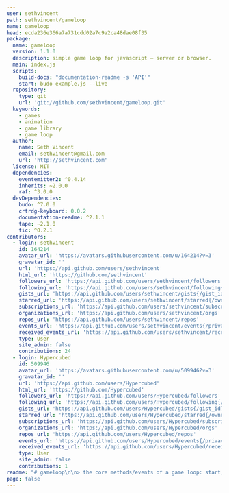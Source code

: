 ```yaml
---
user: sethvincent
path: sethvincent/gameloop
name: gameloop
head: ecda236e366a7a731cdd02a7c9a2ca48dae08f35
package:
  name: gameloop
  version: 1.1.0
  description: simple game loop for javascript – server or browser.
  main: index.js
  scripts:
    build-docs: "documentation-readme -s 'API'"
    start: budo example.js --live
  repository:
    type: git
    url: 'git://github.com/sethvincent/gameloop.git'
  keywords:
    - games
    - animation
    - game library
    - game loop
  author:
    name: Seth Vincent
    email: sethvincent@gmail.com
    url: 'http://sethvincent.com'
  license: MIT
  dependencies:
    eventemitter2: ^0.4.14
    inherits: ~2.0.0
    raf: ^3.0.0
  devDependencies:
    budo: ^7.0.0
    crtrdg-keyboard: 0.0.2
    documentation-readme: ^2.1.1
    tape: ~2.1.0
    tic: ^0.2.1
contributors:
  - login: sethvincent
    id: 164214
    avatar_url: 'https://avatars.githubusercontent.com/u/164214?v=3'
    gravatar_id: ''
    url: 'https://api.github.com/users/sethvincent'
    html_url: 'https://github.com/sethvincent'
    followers_url: 'https://api.github.com/users/sethvincent/followers'
    following_url: 'https://api.github.com/users/sethvincent/following{/other_user}'
    gists_url: 'https://api.github.com/users/sethvincent/gists{/gist_id}'
    starred_url: 'https://api.github.com/users/sethvincent/starred{/owner}{/repo}'
    subscriptions_url: 'https://api.github.com/users/sethvincent/subscriptions'
    organizations_url: 'https://api.github.com/users/sethvincent/orgs'
    repos_url: 'https://api.github.com/users/sethvincent/repos'
    events_url: 'https://api.github.com/users/sethvincent/events{/privacy}'
    received_events_url: 'https://api.github.com/users/sethvincent/received_events'
    type: User
    site_admin: false
    contributions: 24
  - login: Hypercubed
    id: 509946
    avatar_url: 'https://avatars.githubusercontent.com/u/509946?v=3'
    gravatar_id: ''
    url: 'https://api.github.com/users/Hypercubed'
    html_url: 'https://github.com/Hypercubed'
    followers_url: 'https://api.github.com/users/Hypercubed/followers'
    following_url: 'https://api.github.com/users/Hypercubed/following{/other_user}'
    gists_url: 'https://api.github.com/users/Hypercubed/gists{/gist_id}'
    starred_url: 'https://api.github.com/users/Hypercubed/starred{/owner}{/repo}'
    subscriptions_url: 'https://api.github.com/users/Hypercubed/subscriptions'
    organizations_url: 'https://api.github.com/users/Hypercubed/orgs'
    repos_url: 'https://api.github.com/users/Hypercubed/repos'
    events_url: 'https://api.github.com/users/Hypercubed/events{/privacy}'
    received_events_url: 'https://api.github.com/users/Hypercubed/received_events'
    type: User
    site_admin: false
    contributions: 1
readme: "# gameloop\n\n> the core methods/events of a game loop: start, end, pause, resume, update, draw\n\n## Install\n\n    npm install gameloop\n\nDesigned for use with browserify.\n\n## Usage\n\n### Create a canvas and game object:\n\n```js\nvar canvas = document.createElement('canvas')\n\nvar game = new Game({\n  renderer: canvas.getContext('2d')\n})\n```\n\nYou can use it server-side by not passing in a canvas context: `var game = Game();`\n\n> the `new` keyword is optional\n\n### Use update and draw events\n\n```js\ngame.on('update', function(dt){})\n\ngame.on('draw', function(context){})\n```\n\n## API\n\n### createGame\n\nCreate the game\n\n**Parameters**\n\n-   `options` **Object** \n    -   `options.renderer` **Object** \n    -   `options.fps` **Number** \n\n**Examples**\n\n```javascript\nvar createGame = require('gameloop')\n\nvar game = createGame({\n  renderer: document.createElement('canvas').getContext('2d')\n})\n```\n\n### game.draw\n\nDraw the game. Emits the `draw` event. You'll likely never call this method, but you may need to override it. Make sure to always emit the update event with the renderer and `delta` time.\n\n**Parameters**\n\n-   `renderer` **Object** \n-   `delta` **Number** – time elapsed since last update\n-   `dt`  \n\n### game.end\n\nEnd the game. Emits the `end` event/\n\n**Examples**\n\n```javascript\ngame.end()\n```\n\n### game.pause\n\nPause the game. Emits the `pause` event.\n\n**Examples**\n\n```javascript\ngame.pause()\n```\n\n### game.resume\n\nResume the game. Emits the `resume` event.\n\n**Examples**\n\n```javascript\ngame.resume()\n```\n\n### game.start\n\nStart the game. Emits the `start` event.\n\n**Examples**\n\n```javascript\ngame.start()\n```\n\n### game.toggle\n\nPause or start game depending on game state. Emits either the `pause` or `resume` event.\n\n**Examples**\n\n```javascript\ngame.toggle()\n```\n\n### game.update\n\nUpdate the game state. Emits the `update` event. You'll likely never call this method, but you may need to override it. Make sure to always emit the update event with the `delta` time.\n\n**Parameters**\n\n-   `delta` **Number** – time elapsed since last update\n-   `dt`  \n\n### Game#draw\n\nDraw event.\n\n**Parameters**\n\n-   `renderer` **Object** \n-   `delta` **Number** \n\n**Examples**\n\n```javascript\ngame.on('draw', function (renderer, dt) {\n  console.log(dt)\n})\n```\n\n### Game#end\n\nEnd event. Fired when `game.end()` is called.\n\n**Examples**\n\n```javascript\ngame.on('end', function () {})\n```\n\n### Game#pause\n\nPause event. Fired when `game.pause()` is called.\n\n**Examples**\n\n```javascript\ngame.on('pause', function () {})\n```\n\n### Game#resume\n\nResume event. Fired when `game.resume()` is called.\n\n**Examples**\n\n```javascript\ngame.on('resume', function () {})\n```\n\n### Game#start\n\nStart event. Fired when `game.start()` is called.\n\n**Examples**\n\n```javascript\ngame.on('start', function () {})\n```\n\n### Game#update\n\nUpdate event.\n\n**Parameters**\n\n-   `delta` **Number** \n\n**Examples**\n\n```javascript\ngame.on('update', function (dt) {\n  console.log(dt)\n})\n```\n\n## Contributing\n\n-   Fork this repository.\n-   Create a branch for your changes.\n-   Include tests if applicable.\n-   Add/edit documentation for any changes.\n-   Submit a pull request.\n\n## License\n\nMIT\n"
page: false
---
```


